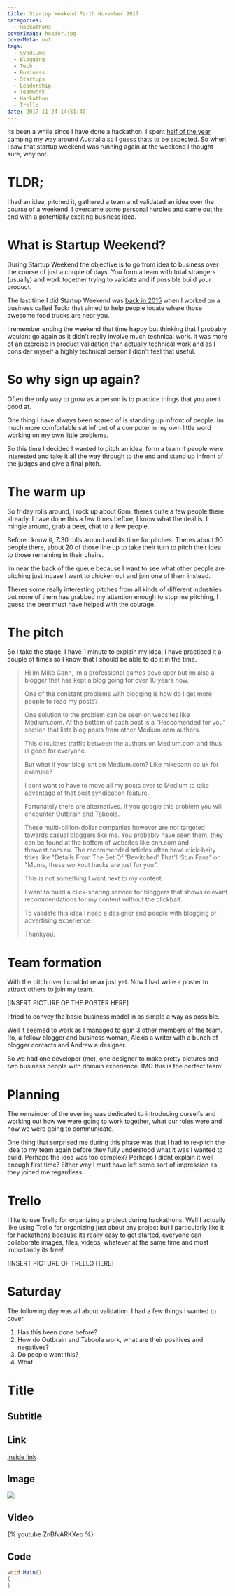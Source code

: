 ```yaml
---
title: Startup Weekend Perth November 2017
categories:
  - Hackathons
coverImage: header.jpg
coverMeta: out
tags:
  - Syndi.me
  - Blogging
  - Tech
  - Business
  - Startups
  - Leadership
  - Teamwork
  - Hackathon
  - Trello
date: 2017-11-24 14:51:40
---
```


Its been a while since I have done a hackathon. I spent [half of the year](https://mikecann.co.uk/above-under/and-off-we-go/) camping my way around Australia so I guess thats to be expected. So when I saw that startup weekend was running again at the weekend I thought sure, why not.

<!-- more -->

# TLDR;

I had an idea, pitched it, gathered a team and validated an idea over the course of a weekend. I overcame some personal hurdles and came out the end with a potentially exciting business idea.

# What is Startup Weekend?

During Startup Weekend the objective is to go from idea to business over the course of just a couple of days. You form a team with total strangers (usually) and work together trying to validate and if possible build your product.
 
The last time I did Startup Weekend was [back in 2015](https://mikecann.co.uk/hackathons/tuckr/startup-weekend-perth-2015-tuckr/) when I worked on a business called Tuckr that aimed to help people locate where those awesome food trucks are near you. 

I remember ending the weekend that time happy but thinking that I probably wouldnt go again as it didn't really involve much technical work. It was more of an exercise in product validation than actually technical work and as I consider myself a highly technical person I didn't feel that useful.

# So why sign up again?

Often the only way to grow as a person is to practice things that you arent good at. 

One thing I have always been scared of is standing up infront of people. Im much more comfortable sat infront of a computer in my own little word working on my own little problems.

So this time I decided I wanted to pitch an idea, form a team if people were interested and take it all the way through to the end and stand up infront of the judges and give a final pitch.

# The warm up

So friday rolls around, I rock up about 6pm, theres quite a few people there already. I have done this a few times before, I know what the deal is. I mingle around, grab a beer, chat to a few people. 

Before I know it, 7:30 rolls around and its time for pitches. Theres about 90 people there, about 20 of those line up to take their turn to pitch their idea to those remaining in their chairs. 

Im near the back of the queue because I want to see what other people are pitching just incase I want to chicken out and join one of them instead.

Theres some really interesting pitches from all kinds of different industries but none of them has grabbed my attention enough to stop me pitching, I guess the beer must have helped with the courage.

# The pitch

So I take the stage, I have 1 minute to explain my idea, I have practiced it a couple of times so I know that I should be able to do it in the time.

> Hi im Mike Cann, im a professional games developer but im also a blogger that has kept a blog going for over 10 years now.
>
> One of the constant problems with blogging is how do I get more people to read my posts?
>
> One solution to the problem can be seen on websites like Medium.com. At the bottom of each post is a "Reccomended for you" section that lists blog posts from other Medium.com authors.
>
> This circulates traffic between the authors on Medium.com and thus is good for everyone.
>
> But what if your blog isnt on Medium.com? Like mikecann.co.uk for example?
>
> I dont want to have to move all my posts over to Medium to take advantage of that post syndication feature.
>
> Fortunately there are alternatives. If you google this problem you will encounter Outbrain and Taboola.
>
> These multi-billion-dollar companies however are not targeted towards casual bloggers like me. You probably have seen them, they can be found at the bottom of websites like cnn.com and thewest.com.au. The recommended articles often have click-baity titles like "Details From The Set Of 'Bewitched' That'll Stun Fans" or "Mums, these workout hacks are just for you".
>
> This is not something I want next to my content. 
>
> I want to build a click-sharing service for bloggers that shows relevant recommendations for my content without the clickbait.
>
> To validate this idea I need a designer and people with blogging or advertising experience.
>
> Thankyou.

# Team formation

With the pitch over I couldnt relax just yet. Now I had write a poster to attract others to join my team.

[INSERT PICTURE OF THE POSTER HERE]

I tried to convey the basic business model in as simple a way as possible.

Well it seemed to work as I managed to gain 3 other members of the team. Ro, a fellow blogger and business woman, Alexis a writer with a bunch of blogger contacts and Andrew a designer. 

So we had one developer (me), one designer to make pretty pictures and two business people with domain experience. IMO this is the perfect team!

# Planning

The remainder of the evening was dedicated to introducing ourselfs and working out how we were going to work together, what our roles were and how we were going to communicate.

One thing that surprised me during this phase was that I had to re-pitch the idea to my team again before they fully understood what it was I wanted to build. Perhaps the idea was too complex? Perhaps I didnt explain it well enough first time? Either way I must have left some sort of impression as they joined me regardless.

# Trello

I like to use Trello for organizing a project during hackathons. Well I actually like using Trello for organizing just about any project but I particularly like it for hackathons because its really easy to get started, everyone can collaborate images, files, videos, whatever at the same time and most importantly its free!

[INSERT PICTURE OF TRELLO HERE]

# Saturday

The following day was all about validation. I had a few things I wanted to cover. 

1) Has this been done before?
2) How do Outbrain and Taboola work, what are their positives and negatives?
3) Do people want this?
4) What 



# Title

## Subtitle

<!-- Help -->

## Link
[inside link](https://blogs.unity3d.com/2017/09/19/introducing-unity-machine-learning-agents/)

## Image
[![](./header.jpg)](./header.jpg)

## Video
{% youtube ZnBfvARKXeo %}

## Code
```csharp
void Main()
{    
}
```